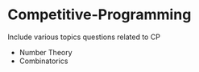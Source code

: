 # Competitive-Programming

Include various topics questions related to CP
* Number Theory
* Combinatorics
